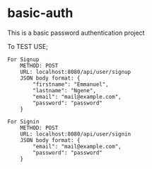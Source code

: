 # basic-auth
This is a basic password authentication project

To TEST USE;
    
    For Signup
        METHOD: POST
        URL: localhost:8080/api/user/signup
        JSON body format: {
            "firstname": "Emmanuel",
            "lastname": "Ngene",
            "email": "mail@example.com",
            "password": "password"
        }

    For Signin
        METHOD: POST
        URL: localhost:8080/api/user/signin
        JSON body format: {
            "email": "mail@example.com",
            "password": "password"
        }

